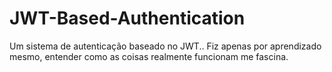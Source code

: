 # JWT-Based-Authentication
Um sistema de autenticação baseado no JWT.. Fiz apenas por aprendizado mesmo, entender como as coisas realmente funcionam me fascina.
